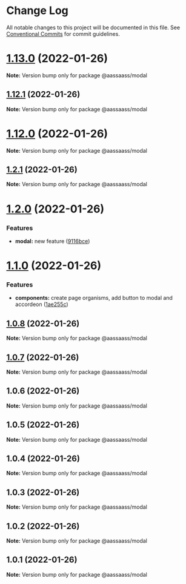 # Change Log

All notable changes to this project will be documented in this file.
See [Conventional Commits](https://conventionalcommits.org) for commit guidelines.

# [1.13.0](https://github.com/har-sargis/lerna/compare/v1.12.1...v1.13.0) (2022-01-26)

**Note:** Version bump only for package @aassaass/modal





## [1.12.1](https://github.com/har-sargis/lerna/compare/v1.12.0...v1.12.1) (2022-01-26)

**Note:** Version bump only for package @aassaass/modal





# [1.12.0](https://github.com/har-sargis/lerna/compare/v1.11.0...v1.12.0) (2022-01-26)

**Note:** Version bump only for package @aassaass/modal





## [1.2.1](https://github.com/har-sargis/lerna/compare/@aassaass/modal@1.2.0...@aassaass/modal@1.2.1) (2022-01-26)

**Note:** Version bump only for package @aassaass/modal





# [1.2.0](https://github.com/har-sargis/lerna/compare/@aassaass/modal@1.1.0...@aassaass/modal@1.2.0) (2022-01-26)


### Features

* **modal:** new feature ([9116bce](https://github.com/har-sargis/lerna/commit/9116bcee3fb5e9caa31442c96f5e37d79bd9c3a8))





# [1.1.0](https://github.com/har-sargis/lerna/compare/@aassaass/modal@1.0.8...@aassaass/modal@1.1.0) (2022-01-26)


### Features

* **components:** create page organisms, add button to modal and accordeon ([1ae255c](https://github.com/har-sargis/lerna/commit/1ae255c6874ba77b4c71645975dafa402ef5d0c0))





## [1.0.8](https://github.com/har-sargis/lerna/compare/@aassaass/modal@1.0.7...@aassaass/modal@1.0.8) (2022-01-26)

**Note:** Version bump only for package @aassaass/modal





## [1.0.7](https://github.com/har-sargis/lerna/compare/@aassaass/modal@1.0.6...@aassaass/modal@1.0.7) (2022-01-26)

**Note:** Version bump only for package @aassaass/modal





## 1.0.6 (2022-01-26)

**Note:** Version bump only for package @aassaass/modal





## 1.0.5 (2022-01-26)

**Note:** Version bump only for package @aassaass/modal





## 1.0.4 (2022-01-26)

**Note:** Version bump only for package @aassaass/modal





## 1.0.3 (2022-01-26)

**Note:** Version bump only for package @aassaass/modal





## 1.0.2 (2022-01-26)

**Note:** Version bump only for package @aassaass/modal





## 1.0.1 (2022-01-26)

**Note:** Version bump only for package @aassaass/modal
